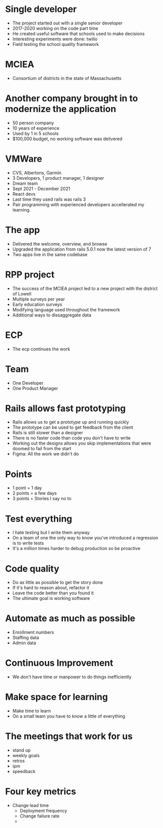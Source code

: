 # Single developer
  * The project started out with a single senior developer
  * 2017-2020 working on the code part time
  * He created useful software that schools used to make decisions
  * Interesting experiments were done: twilio
  * Field testing the school quality framework

# MCIEA
  * Consortium of districts in the state of Massachusetts

# Another company brought in to modernize the application
  * 50 person company 
  * 10 years of experience
  * Used by 1 in 5 schools
  * $100,000 budget, no working software was delivered

# VMWare
  * CVS, Albertons, Garmin
  * 3 Developers, 1 product manager, 1 designer
  * Dream team
  * Sept 2021 - December 2021
  * React devs
  * Last time they used rails was rails 3
  * Pair programming with experienced developers accellerated my learning.  

# The app
  * Delivered the welcome, overview, and browse
  * Upgraded the application from rails 5.0.1 now the latest version of 7
  * Two apps live in the same codebase

# RPP project
  * The success of the MCIEA project led to a new project with the district of Lowell
  * Multiple surveys per year
  * Early education surveys
  * Modifying language used throughout the framework
  * Additional ways to dissaggregate data

# ECP
  * The ecp continues the work

# Team
  * One Developer
  * One Product Manager
   
# Rails allows fast prototyping
  * Rails allows us to get a prototype up and running quickly
  * The prototype can be used to get feedback from the client
  * Rails is still slower than a designer
  * There is no faster code than code you don't have to write
  * Working out the designs allows you skip implementations that were doomed to fail from the start
  * Figma: All the work we didn't do

# Points
  * 1 point = 1 day
  * 2 points = a few days
  * 3 points = Stories I say no to

# Test everything
  * I hate testing but I write them anyway
  * On a team of one the only way to know you've introduced a regression is to write tests
  * It's a million times harder to debug production so be proactive
   
# Code quality
  * Do as little as possible to get the story done
  * If it's hard to reason about, refactor it
  * Leave the code better than you found it
  * The ultimate goal is working software
  
# Automate as much as possible
  * Enrollment numbers
  * Staffing data
  * Admin data
 
# Continuous Improvement
  * We don't have time or manpower to do things inefficiently
  
# Make space for learning
  * Make time to learn
  * On a small team you have to know a little of everything
   
# The meetings that work for us
  * stand up
  * weekly goals
  * retros
  * ipm
  * speedback

# Four key metrics
  * Change lead time
    * Deployment frequency
    * Change failure rate
    * 
